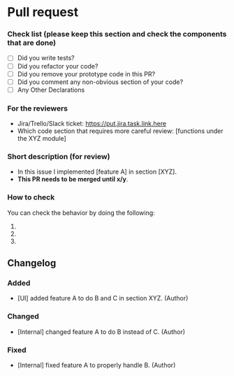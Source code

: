 # Pull request

### Check list (please keep this section and check the components that are done)

- [ ] Did you write tests?
- [ ] Did you refactor your code?
- [ ] Did you remove your prototype code in this PR?
- [ ] Did you comment any non-obvious section of your code?
- [ ] Any Other Declarations

### For the reviewers

- Jira/Trello/Slack ticket: https://put.jira.task.link.here
- Which code section that requires more careful review: [functions under the XYZ module]

### Short description (for review)

- In this issue I implemented [feature A] in section [XYZ].
- **This PR needs to be merged until x/y**.

### How to check
You can check the behavior by doing the following:

1.
2.
3.

## Changelog
### Added
- [UI] added feature A to do B and C in section XYZ. (Author)

### Changed
- [Internal] changed feature A to do B instead of C. (Author)

### Fixed
- [Internal] fixed feature A to properly handle B. (Author)

